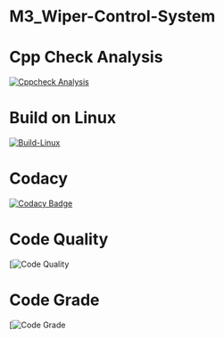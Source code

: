 # M3_Wiper-Control-System
# Cpp Check Analysis
[![Cppcheck Analysis](https://github.com/Anbarasi-A/M3_Wiper-Control-System/actions/workflows/c-cpp%20check%20analysis.yml/badge.svg)](https://github.com/Anbarasi-A/M3_Wiper-Control-System/actions/workflows/c-cpp%20check%20analysis.yml)
# Build on Linux
[![Build-Linux](https://github.com/Anbarasi-A/M3_Wiper-Control-System/actions/workflows/c-cpp%20build%20on%20linux.yml/badge.svg)](https://github.com/Anbarasi-A/M3_Wiper-Control-System/actions/workflows/c-cpp%20build%20on%20linux.yml)
# Codacy
[![Codacy Badge](https://app.codacy.com/project/badge/Grade/b2c0fc269d5b45c49994668b8ebfa827)](https://www.codacy.com/gh/Anbarasi-A/M3_Wiper-Control-System/dashboard?utm_source=github.com&amp;utm_medium=referral&amp;utm_content=Anbarasi-A/M3_Wiper-Control-System&amp;utm_campaign=Badge_Grade)
# Code Quality
[![Code Quality](https://api.codiga.io/project/33469/score/svg)
# Code Grade
[![Code Grade](https://api.codiga.io/project/33469/status/svg)
